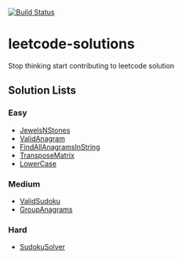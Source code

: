 [![Build Status](https://travis-ci.org/pratikpalashikar/leetcode-solutions.svg?branch=master)](https://travis-ci.org/pratikpalashikar/leetcode-solutions)

# leetcode-solutions
Stop thinking start contributing to leetcode solution


## Solution Lists

### Easy 

- [JewelsNStones](https://github.com/pratikpalashikar/leetcode-solutions/blob/master/src/main/java/com/techmisal/easy/JewelsNStones.java)
- [ValidAnagram](https://github.com/harmishlakhani/leetcode-solutions/blob/master/src/main/java/com/techmisal/medium/ValidAnagram.java)
- [FindAllAnagramsInString](https://github.com/harmishlakhani/leetcode-solutions/blob/master/src/main/java/com/techmisal/medium/FindAllAnagramsInString.java)
- [TransposeMatrix](https://github.com/pratikpalashikar/leetcode-solutions/blob/master/src/main/java/com/techmisal/easy/TransposeMatrix.java)
- [LowerCase](https://github.com/pratikpalashikar/leetcode-solutions/blob/master/src/main/java/com/techmisal/easy/LowerCase.java)



### Medium

- [ValidSudoku](https://github.com/harmishlakhani/leetcode-solutions/blob/master/src/main/java/com/techmisal/medium/ValidSudoku.java)
- [GroupAnagrams](https://github.com/harmishlakhani/leetcode-solutions/blob/master/src/main/java/com/techmisal/medium/GroupAnagrams.java)

### Hard

- [SudokuSolver](https://github.com/harmishlakhani/leetcode-solutions/blob/master/src/main/java/com/techmisal/hard/SudokuSolver.java)
